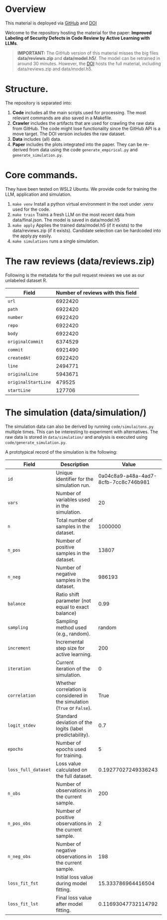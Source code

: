 # Overview

This material is deployed via [GitHub](https://github.com/johanneshaertel/EASE_2025_active_learning_LLM)
and [DOI](https://doi.org/10.6084/m9.figshare.28303904)

Welcome to the repository hosting the material for the paper: **Improved Labeling of Security Defects in Code Review by Active Learning with LLMs**.

> **IMPORTANT:** The GitHub version of this material misses the big files **data/reviews.zip** and **data/model.h5/**. The model can be retrained in around 30 minutes. However, the [DOI](https://doi.org/10.6084/m9.figshare.28303904) hosts the full material, including data/reviews.zip and data/model.h5.

# Structure.
The repository is separated into:
1. **Code** includes all the main scripts used for processing. The most relevant commands are also saved in a Makefile.
2. **Crawler** includes the artifacts that are used for crawling the raw data from GitHub. The code might lose functionality since the GitHub API is a move target. The DOI version includes the raw dataset.
3. **Data** includes (all) data.
4. **Paper** includes the plots integrated into the paper. They can be re-derived from data using the code `generate_empirical.py` and `generate_simulation.py`.

# Core commands.

They have been tested on WSL2 Ubuntu. We provide code for training the LLM, application and simulation.

1. `make venv` Install a python virtual environment in the root under .venv used for the code.
2. `make train` Trains a fresh LLM on the most recent data from data/final.json. The model is saved in data/model.h5
3. `make apply` Applies the trained data/model.h5 (if it exists) to the data/reviews.zip (if it exists). Candidate selection can be hardcoded into the apply.py easily.
4. `make simulations` runs a single simulation.

# The raw reviews (data/reviews.zip)

Following is the metadata for the pull request reviews we use as our unlabeled dataset R.

| **Field**             | **Number of reviews with this field**  |
|------------------------|------------|
| `url`                 | 6922420    |
| `path`                | 6922420    |
| `number`              | 6922420    |
| `repo`                | 6922420    |
| `body`                | 6922420    |
| `originalCommit`      | 6374529    |
| `commit`              | 6921490    |
| `createdAt`           | 6922420    |
| `line`                | 2494771    |
| `originalLine`        | 5943671    |
| `originalStartLine`   | 479525     |
| `startLine`           | 127706     |


# The simulation (data/simulation/)
The simulation data can also be derived by running `code/simulaitons.py` multiple times. This can be interesting
to experiment with alternatives.
The raw data is stored in `data/simulation/` and
analysis is executed using `code/generate_simulation.py`.

A prototypical record of the simulation is the following:

| **Field**              | **Description**                                                                 | **Value**                  |
|-------------------------|---------------------------------------------------------------------------------|----------------------------|
| `id`                   | Unique identifier for the simulation run.                                       | 0a04c8a9-a48a-4ad7-8cfb-7cc8c746b981 |
| `vars`                 | Number of variables used in the simulation.                                     | 20                         |
| `n`                    | Total number of samples in the dataset.                                         | 1000000                    |
| `n_pos`                | Number of positive samples in the dataset.                                      | 13807                      |
| `n_neg`                | Number of negative samples in the dataset.                                      | 986193                     |
| `balance`             | Ratio shift parameter (not equal to exact balance)                                          | 0.99                       |
| `sampling`             | Sampling method used (e.g., random).                                            | random                     |
| `increment`            | Incremental step size for active learning.                                             | 200                        |
| `iteration`            | Current iteration of the simulation.                                            | 0                          |
| `correlation`          | Whether correlation is considered in the simulation (`True` or `False`).        | True                       |
| `logit_stdev`          | Standard deviation of the logits (label predictability).                            | 0.7                        |
| `epochs`               | Number of epochs used for training.                                             | 5                          |
| `loss_full_dataset`    | Loss value calculated on the full dataset.                                      | 0.19277027249336243        |
| `n_obs`                | Number of observations in the current sample.                                   | 200                        |
| `n_pos_obs`            | Number of positive observations in the current sample.                          | 2                          |
| `n_neg_obs`            | Number of negative observations in the current sample.                          | 198                        |
| `loss_fit_fst`         | Initial loss value during model fitting.                                        | 15.333786964416504         |
| `loss_fit_lst`         | Final loss value after model fitting.                                           | 0.11693047732114792        |